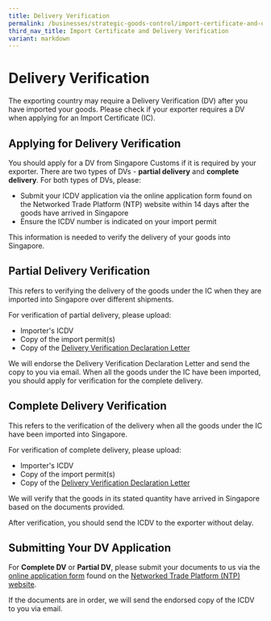 ```yaml
---
title: Delivery Verification
permalink: /businesses/strategic-goods-control/import-certificate-and-delivery-verification/delivery-verification/
third_nav_title: Import Certificate and Delivery Verification
variant: markdown
---
```

# Delivery Verification

The exporting country may require a Delivery Verification (DV) after you have imported your goods. Please check if your exporter requires a DV when applying for an Import Certificate (IC).

## Applying for Delivery Verification

You should apply for a DV from Singapore Customs if it is required by your exporter. There are two types of DVs - **partial delivery**  and  **complete delivery**. For both types of DVs, please:

-   Submit your ICDV application via the online application form found on the Networked Trade Platform (NTP) website within 14 days after the goods have arrived in Singapore
-   Ensure the ICDV number is indicated on your import permit

This information is needed to verify the delivery of your goods into Singapore.

## Partial Delivery Verification

This refers to verifying the delivery of the goods under the IC when they are imported into Singapore over different shipments.

For verification of partial delivery, please upload:

-  Importer's ICDV
-   Copy of the import permit(s)
-   Copy of the  [Delivery Verification Declaration Letter](https://go.gov.sg/delivery-verification-declaration-letter)

We will endorse the Delivery Verification Declaration Letter and send the copy to you via email. When all the goods under the IC have been imported, you should apply for verification for the complete delivery.

## Complete Delivery Verification

This refers to the verification of the delivery when all the goods under the IC have been imported into Singapore.

For verification of complete delivery, please upload:

-   Importer's ICDV
-   Copy of the import permit(s)
-   Copy of the  [Delivery Verification Declaration Letter](https://go.gov.sg/delivery-verification-declaration-letter)

We will verify that the goods in its stated quantity have arrived in Singapore based on the documents provided.

After verification, you should send the ICDV to the exporter without delay.

## Submitting Your DV Application

For **Complete DV** or **Partial DV**, please submit your documents to us via the [online application form](https://go.gov.sg/icdv) found on the [Networked Trade Platform (NTP) website](http://www.ntp.gov.sg/).

If the documents are in order, we will send the endorsed copy of the ICDV to you via email.